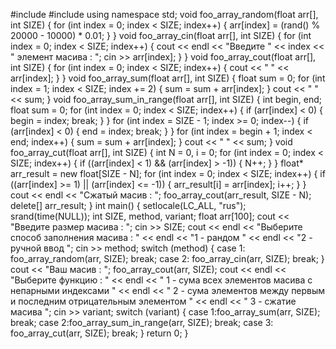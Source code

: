 #include<iostream>
#include<ctime>
using namespace std;
void foo_array_random(float arr[], int SIZE)
{
    for (int index = 0; index < SIZE; index++)
    {
        arr[index] = (rand() % 20000 - 10000) * 0.01;
    }
}
void foo_array_cin(float arr[], int SIZE)
{
    for (int index = 0; index < SIZE; index++)
    {
        cout << endl << "Введите " << index << " элемент масива : ";
        cin >> arr[index];
    }
}
void foo_array_cout(float arr[], int SIZE)
{
    for (int index = 0; index < SIZE; index++)
    {
        cout << "  " << arr[index];
    }
}
void foo_array_sum(float arr[], int SIZE)
{
    float sum = 0;
    for (int index = 1; index < SIZE; index += 2)
    {
        sum = sum + arr[index];
    }
    cout << " " << sum;
}
void foo_array_sum_in_range(float arr[], int SIZE)
{
    int begin, end;
    float sum = 0;
    for (int index = 0; index < SIZE; index++)
    {
        if (arr[index] < 0)
        {
            begin = index;
            break;
        }
    }
    for (int index = SIZE - 1; index >= 0; index--)
    {
        if (arr[index] < 0)
        {
            end = index;
            break;
        }
    }
    for (int index = begin + 1; index < end; index++)
    {
        sum = sum + arr[index];
    }
    cout << " " << sum;
}
void foo_array_cut(float arr[], int SIZE)
{
    int N = 0, i = 0;
    for (int index = 0; index < SIZE; index++)
    {
        if ((arr[index] < 1) && (arr[index] > -1))
        {
            N++;
        }
    }
    float* arr_result = new float[SIZE - N];
    for (int index = 0; index < SIZE; index++)
    {
        if ((arr[index] >= 1) || (arr[index] <= -1))
        {
            arr_result[i] = arr[index];
            i++;
        }
    }
    cout << endl << "Сжатый масив : ";
    foo_array_cout(arr_result, SIZE - N);
    delete[] arr_result;
}
int main()
{
    setlocale(LC_ALL, "rus");
    srand(time(NULL));
    int SIZE, method, variant;
    float arr[100];
    cout << "Введите размер масива : ";
    cin >> SIZE;
    cout << endl << "Выберите способ заполнения масива :  " << endl << "1 - рандом " << endl << "2 - ручной ввод   ";
    cin >> method;
    switch (method)
    {
    case 1: foo_array_random(arr, SIZE);
        break;
    case 2: foo_array_cin(arr, SIZE);
        break;
    }
    cout << "Ваш масив :  ";
    foo_array_cout(arr, SIZE);
    cout << endl << "Выберите функцию : " << endl << " 1 - сума всех элементов масива с непарными индексами " << endl << " 2 - сума элементов между первым и последним отрицательным элементом " << endl << " 3 - сжатие масива    ";
    cin >> variant;
    switch (variant)
    {
    case 1:foo_array_sum(arr, SIZE);
        break;
    case 2:foo_array_sum_in_range(arr, SIZE);
        break;
    case 3: foo_array_cut(arr, SIZE);
        break;
    }
    return 0;
}

